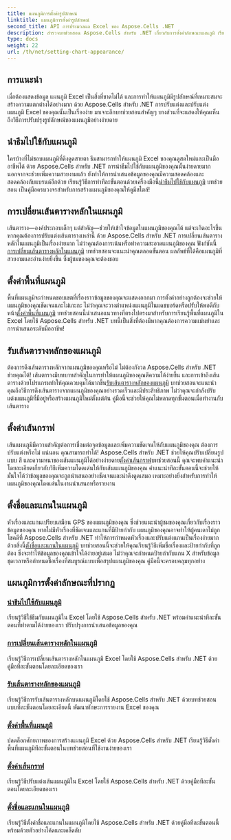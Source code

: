 ```yaml
---
title: แผนภูมิการตั้งค่ารูปลักษณ์
linktitle: แผนภูมิการตั้งค่ารูปลักษณ์
second_title: API การประมวลผล Excel ของ Aspose.Cells .NET
description: สำรวจบทช่วยสอน Aspose.Cells สำหรับ .NET เกี่ยวกับการตั้งค่าลักษณะแผนภูมิ เรียนรู้การใช้ธีม การเปลี่ยนเส้นตาราง ตั้งค่าพื้นที่แผนภูมิ ชื่อเรื่อง แกน และอื่นๆ ด้วยคำแนะนำที่ใช้งานง่าย
type: docs
weight: 22
url: /th/net/setting-chart-appearance/
---
```

## การแนะนำ

เมื่อต้องแสดงข้อมูล แผนภูมิ Excel เป็นสิ่งที่ขาดไม่ได้ และการทำให้แผนภูมิมีรูปลักษณ์ที่เหมาะสมจะสร้างความแตกต่างได้อย่างมาก ด้วย Aspose.Cells สำหรับ .NET การปรับแต่งและปรับแต่งแผนภูมิ Excel ของคุณนั้นเป็นเรื่องง่าย มาเจาะลึกบทช่วยสอนสำคัญๆ บางส่วนที่จะแสดงให้คุณเห็นถึงวิธีการปรับปรุงรูปลักษณ์ของแผนภูมิอย่างง่ายดาย

## นำธีมไปใช้กับแผนภูมิ
 ใครบ้างที่ไม่ชอบแผนภูมิที่ดึงดูดสายตา ธีมสามารถทำให้แผนภูมิ Excel ของคุณดูสดใหม่และเป็นมืออาชีพได้ ด้วย Aspose.Cells สำหรับ .NET การนำธีมไปใช้กับแผนภูมิของคุณนั้นง่ายดายมาก นอกจากจะช่วยเพิ่มความสวยงามแล้ว ยังทำให้การนำเสนอข้อมูลของคุณมีความสอดคล้องและสอดคล้องกับแบรนด์อีกด้วย เรียนรู้วิธีการทำทีละขั้นตอนด้วยเครื่องมือนี้[นำธีมไปใช้กับแผนภูมิ](./apply-themes-in-chart/) บทช่วยสอน เป็นคู่มือครบวงจรสำหรับการสร้างแผนภูมิของคุณให้ดูมีสไตล์!

## การเปลี่ยนเส้นตารางหลักในแผนภูมิ
เส้นตาราง—องค์ประกอบเล็กๆ แต่สำคัญ—ช่วยให้เข้าใจข้อมูลในแผนภูมิของคุณได้ แต่จะเกิดอะไรขึ้นหากคุณต้องการปรับแต่งเส้นตารางเหล่านี้ ด้วย Aspose.Cells สำหรับ .NET การเปลี่ยนเส้นตารางหลักในแผนภูมิเป็นเรื่องง่ายมาก ไม่ว่าคุณต้องการเน้นหรือทำความสะอาดแผนภูมิของคุณ ฟังก์ชันนี้[การเปลี่ยนเส้นตารางหลักในแผนภูมิ](./change-major-gridlines-in-chart/) บทช่วยสอนจะแนะนำคุณตลอดขั้นตอน ผลลัพธ์ที่ได้คือแผนภูมิที่สวยงามและอ่านง่ายยิ่งขึ้น ซึ่งผู้ชมของคุณจะต้องชอบ

## ตั้งค่าพื้นที่แผนภูมิ
 พื้นที่แผนภูมิจะกำหนดขอบเขตที่เรื่องราวข้อมูลของคุณจะแสดงออกมา การตั้งค่าอย่างถูกต้องจะช่วยให้แผนภูมิของคุณชัดเจนและไม่เกะกะ ไม่ว่าคุณจะวางตำแหน่งแผนภูมิในแดชบอร์ดหรือปรับให้พอดีกับหน้า[ตั้งค่าพื้นที่แผนภูมิ](./set-chart-area/) บทช่วยสอนนี้นำเสนอแนวทางที่ตรงไปตรงมาสำหรับการเรียนรู้พื้นที่แผนภูมิใน Excel โดยใช้ Aspose.Cells สำหรับ .NET บทนี้เป็นสิ่งที่ต้องมีหากคุณต้องการความแม่นยำและการนำเสนอระดับมืออาชีพ!

## รับเส้นตารางหลักของแผนภูมิ
ต้องการดึงเส้นตารางหลักจากแผนภูมิของคุณหรือไม่ ไม่ต้องกังวล Aspose.Cells สำหรับ .NET ช่วยคุณได้! เส้นตารางมีบทบาทสำคัญในการทำให้แผนภูมิของคุณตีความได้ง่ายขึ้น และการเข้าถึงเส้นตารางด้วยโปรแกรมทำให้คุณควบคุมได้มากขึ้น[รับเส้นตารางหลักของแผนภูมิ](./get-major-gridlines-of-chart/) บทช่วยสอนจะแนะนำคุณถึงวิธีการดึงเส้นตารางจากแผนภูมิของคุณอย่างรวดเร็วและมีประสิทธิภาพ ไม่ว่าคุณจะกำลังปรับแต่งแผนภูมิที่มีอยู่หรือสร้างแผนภูมิใหม่ตั้งแต่ต้น คู่มือนี้จะช่วยให้คุณไม่พลาดทุกขั้นตอนเมื่อทำงานกับเส้นตาราง

## ตั้งค่าเส้นกราฟ
 เส้นแผนภูมิมีความสำคัญต่อการเชื่อมต่อจุดข้อมูลและเพิ่มความชัดเจนให้กับแผนภูมิของคุณ ต้องการปรับแต่งหรือไม่ แน่นอน คุณสามารถทำได้! Aspose.Cells สำหรับ .NET ช่วยให้คุณปรับเปลี่ยนรูปแบบ สี และความหนาของเส้นแผนภูมิได้อย่างง่ายดาย[ตั้งค่าเส้นกราฟ](./set-chart-lines/)บทช่วยสอนนี้ คุณจะพบคำแนะนำโดยละเอียดเกี่ยวกับวิธีเพิ่มความโดดเด่นให้กับเส้นแผนภูมิของคุณ คำแนะนำทีละขั้นตอนนี้จะช่วยให้มั่นใจได้ว่าข้อมูลของคุณจะถูกนำเสนออย่างชัดเจนและน่าดึงดูดเสมอ เหมาะอย่างยิ่งสำหรับการทำให้แผนภูมิของคุณโดดเด่นในงานนำเสนอหรือรายงาน

## ตั้งชื่อและแกนในแผนภูมิ
 หัวเรื่องและแกนเปรียบเสมือน GPS ของแผนภูมิของคุณ ซึ่งช่วยแนะนำผู้ชมของคุณเกี่ยวกับเรื่องราวข้อมูลของคุณ หากไม่มีหัวเรื่องที่ชัดเจนและแกนที่มีป้ายกำกับ แผนภูมิของคุณอาจทำให้ผู้คนเดาไม่ถูก โชคดีที่ Aspose.Cells สำหรับ .NET ทำให้การกำหนดหัวเรื่องและปรับแต่งแกนเป็นเรื่องง่ายมาก ด้วยสิ่งนี้[ตั้งชื่อและแกนในแผนภูมิ](./set-titles-and-axes-in-chart/) บทช่วยสอนนี้จะช่วยให้คุณเรียนรู้วิธีเพิ่มชื่อเรื่องและป้ายกำกับที่ถูกต้อง ซึ่งจะทำให้ข้อมูลของคุณเข้าใจได้ง่ายอยู่เสมอ ไม่ว่าคุณจะกำหนดป้ายกำกับแกน X สำหรับข้อมูลชุดเวลาหรือกำหนดชื่อเรื่องที่สมบูรณ์แบบเพื่อสรุปแผนภูมิของคุณ คู่มือนี้จะครอบคลุมทุกอย่าง

## แผนภูมิการตั้งค่าลักษณะที่ปรากฏ
### [นำธีมไปใช้กับแผนภูมิ](./apply-themes-in-chart/)
เรียนรู้วิธีใช้ธีมกับแผนภูมิใน Excel โดยใช้ Aspose.Cells สำหรับ .NET พร้อมคำแนะนำทีละขั้นตอนที่ทำตามได้ง่ายของเรา ปรับปรุงการนำเสนอข้อมูลของคุณ
### [การเปลี่ยนเส้นตารางหลักในแผนภูมิ](./change-major-gridlines-in-chart/)
เรียนรู้วิธีการเปลี่ยนเส้นตารางหลักในแผนภูมิ Excel โดยใช้ Aspose.Cells สำหรับ .NET ด้วยคู่มือทีละขั้นตอนโดยละเอียดของเรา
### [รับเส้นตารางหลักของแผนภูมิ](./get-major-gridlines-of-chart/)
เรียนรู้วิธีการรับเส้นตารางหลักบนแผนภูมิโดยใช้ Aspose.Cells สำหรับ .NET ด้วยบทช่วยสอนแบบทีละขั้นตอนโดยละเอียดนี้ พัฒนาทักษะการรายงาน Excel ของคุณ
### [ตั้งค่าพื้นที่แผนภูมิ](./set-chart-area/)
ปลดล็อกศักยภาพของการสร้างแผนภูมิ Excel ด้วย Aspose.Cells สำหรับ .NET เรียนรู้วิธีตั้งค่าพื้นที่แผนภูมิทีละขั้นตอนในบทช่วยสอนที่ใช้งานง่ายของเรา
### [ตั้งค่าเส้นกราฟ](./set-chart-lines/)
เรียนรู้วิธีปรับแต่งเส้นแผนภูมิใน Excel โดยใช้ Aspose.Cells สำหรับ .NET ด้วยคู่มือทีละขั้นตอนโดยละเอียดของเรา
### [ตั้งชื่อและแกนในแผนภูมิ](./set-titles-and-axes-in-chart/)
เรียนรู้วิธีตั้งค่าชื่อและแกนในแผนภูมิโดยใช้ Aspose.Cells สำหรับ .NET ด้วยคู่มือทีละขั้นตอนนี้ พร้อมด้วยตัวอย่างโค้ดและเคล็ดลับ